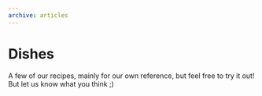 ```yaml
---
archive: articles
---
```


# Dishes

A few of our recipes, mainly for our own reference, but feel free to try it out! But let us know what you think ;)
